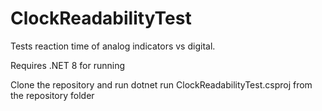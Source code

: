 # ClockReadabilityTest

Tests reaction time of analog indicators vs digital.

Requires .NET 8 for running

Clone the repository and run 
dotnet run ClockReadabilityTest.csproj 
from the repository folder
